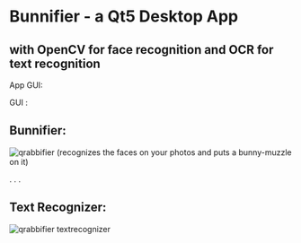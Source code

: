 # Bunnifier - a Qt5 Desktop App

## with OpenCV for face recognition and OCR for text recognition

App GUI:

GUI :
#####

Bunnifier:
--------------
![qrabbifier](https://cloud.githubusercontent.com/assets/15926631/15117973/62848392-160a-11e6-99de-fb7398748a05.png)
(recognizes the faces on your photos and puts a bunny-muzzle on it)

.
.
.

Text Recognizer:
------------------------
![qrabbifier textrecognizer](https://cloud.githubusercontent.com/assets/15926631/15158252/49970c34-16ef-11e6-90b0-0f7295837667.png)
